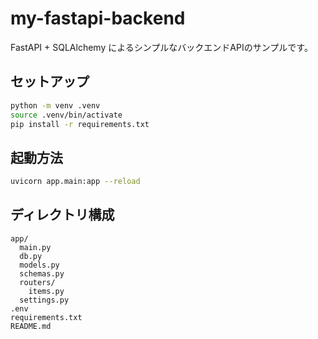 # my-fastapi-backend

FastAPI + SQLAlchemy によるシンプルなバックエンドAPIのサンプルです。

## セットアップ

```bash
python -m venv .venv
source .venv/bin/activate
pip install -r requirements.txt
```

## 起動方法

```bash
uvicorn app.main:app --reload
```

## ディレクトリ構成

```
app/
  main.py
  db.py
  models.py
  schemas.py
  routers/
    items.py
  settings.py
.env
requirements.txt
README.md
```
